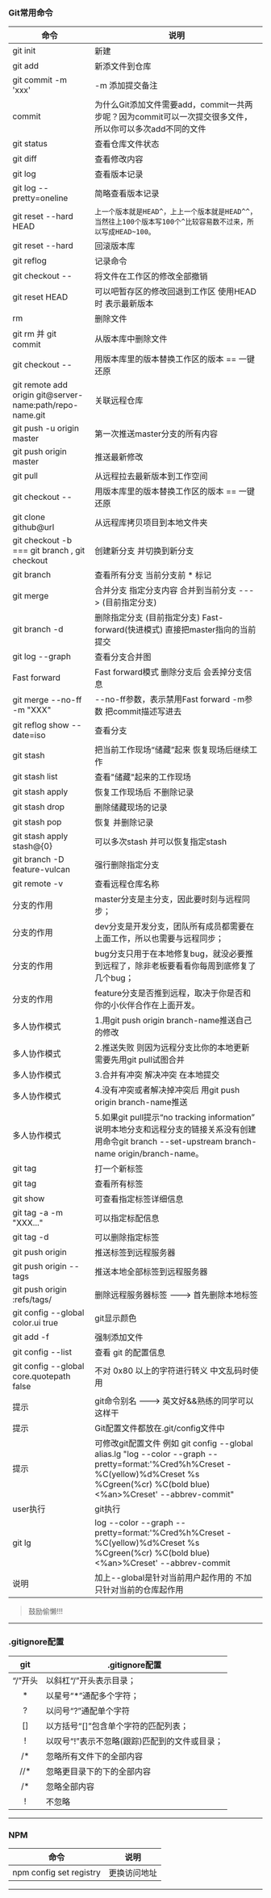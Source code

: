 ### Git常用命令
命令|说明
----|----
git init | 新建
git add | 新添文件到仓库
git commit -m 'xxx' | -m 添加提交备注
commit|为什么Git添加文件需要add，commit一共两步呢？因为commit可以一次提交很多文件，所以你可以多次add不同的文件
git status | 查看仓库文件状态
git diff <fileName> | 查看修改内容
git log | 查看版本记录
git log --pretty=oneline | 简略查看版本记录
git reset --hard HEAD | `上一个版本就是HEAD^，上上一个版本就是HEAD^^，当然往上100个版本写100个^比较容易数不过来，所以写成HEAD~100。`
git reset --hard | 回滚版本库
git reflog | 记录命令
git checkout -- <fileName> | 将文件在工作区的修改全部撤销
git reset HEAD <fileName> | 可以吧暂存区的修改回退到工作区 使用HEAD时 表示最新版本
rm <fileName> | 删除文件
git rm <fileName> 并 git commit <fileName> | 从版本库中删除文件
git checkout -- <fileName> | 用版本库里的版本替换工作区的版本 == 一键还原
git remote add origin git@server-name:path/repo-name.git | 关联远程仓库
git push -u origin master | 第一次推送master分支的所有内容
git push origin master | 推送最新修改
git pull | 从远程拉去最新版本到工作空间
git checkout -- <fileName> | 用版本库里的版本替换工作区的版本 == 一键还原
git clone github@url | 从远程库拷贝项目到本地文件夹
git checkout -b <name> === git branch <name>, git checkout <name> | 创建新分支 <name> 并切换到新分支
git branch | 查看所有分支 当前分支前 * 标记
git merge <name> | 合并分支 指定分支内容 合并到当前分支 ---> <name>(目前指定分支)
git branch -d <name> | 删除指定分支 <name>(目前指定分支) Fast-forward(快进模式) 直接把master指向<name>的当前提交
git log --graph | 查看分支合并图
Fast forward| Fast forward模式 删除分支后 会丢掉分支信息
git merge --no-ff -m "XXX" <name> | --no-ff参数，表示禁用Fast forward -m参数 把commit描述写进去
git reflog show --date=iso <branch name> | 查看分支
git stash | 把当前工作现场“储藏”起来 恢复现场后继续工作 
git stash list | 查看"储藏"起来的工作现场
git stash apply  | 恢复工作现场后 不删除记录
git stash drop | 删除储藏现场的记录
git stash pop | 恢复 并删除记录
git stash apply stash@{0} | 可以多次stash 并可以恢复指定stash
git branch -D feature-vulcan | 强行删除指定分支
git remote -v | 查看远程仓库名称
分支的作用| master分支是主分支，因此要时刻与远程同步；
分支的作用| dev分支是开发分支，团队所有成员都需要在上面工作，所以也需要与远程同步；
分支的作用| bug分支只用于在本地修复bug，就没必要推到远程了，除非老板要看看你每周到底修复了几个bug；
分支的作用| feature分支是否推到远程，取决于你是否和你的小伙伴合作在上面开发。
多人协作模式| 1.用git push origin branch-name推送自己的修改
多人协作模式| 2.推送失败 则因为远程分支比你的本地更新 需要先用git pull试图合并
多人协作模式| 3.合并有冲突 解决冲突 在本地提交
多人协作模式| 4.没有冲突或者解决掉冲突后 用git push origin branch-name推送
多人协作模式| 5.如果git pull提示“no tracking information” 说明本地分支和远程分支的链接关系没有创建 用命令git branch --set-upstream branch-name origin/branch-name。
git tag <name> | 打一个新标签
git tag | 查看所有标签
git show <tagName> |可查看指定标签详细信息
git tag -a <tagname> -m "XXX..." | 可以指定标配信息
git tag -d <tagNmae> | 可以删除指定标签
git push origin <tagName> | 推送标签到远程服务器
git push origin --tags | 推送本地全部标签到远程服务器
git push origin :refs/tags/<tagName> | 删除远程服务器标签 ---> 首先删除本地标签
git config --global color.ui true | git显示颜色
git add -f <fileName> | 强制添加文件
git config --list |查看 git 的配置信息
git config --global core.quotepath false | 不对 0x80 以上的字符进行转义 中文乱码时使用
提示| git命令别名 ---> 英文好&&熟练的同学可以这样干
提示| Git配置文件都放在.git/config文件中
提示| 可修改git配置文件 例如 git config --global alias.lg "log --color --graph --pretty=format:'%Cred%h%Creset -%C(yellow)%d%Creset %s %Cgreen(%cr) %C(bold blue)<%an>%Creset' --abbrev-commit"
user执行 | git执行 
git lg | log --color --graph --pretty=format:'%Cred%h%Creset -%C(yellow)%d%Creset %s %Cgreen(%cr) %C(bold blue)<%an>%Creset' --abbrev-commit
说明| 加上--global是针对当前用户起作用的 不加 只针对当前的仓库起作用
> 鼓励偷懒!!!

---

### .gitignore配置
git| .gitignore配置
:---:|---
“/”开头| 以斜杠“/”开头表示目录；
* | 以星号“*”通配多个字符；
? | 以问号“?”通配单个字符
[]| 以方括号“[]”包含单个字符的匹配列表；
! | 以叹号“!”表示不忽略(跟踪)匹配到的文件或目录；
<fileName>/* | 忽略所有<fileName>文件下的全部内容
/<fileName>/* | 忽略更目录下的<fileName>下的全部内容
/*  | 忽略全部内容
!<fileName>  | 不忽略<filName>
---

### NPM
命令 | 说明
-----|-----
npm config set registry <url> | 更换访问地址 
---